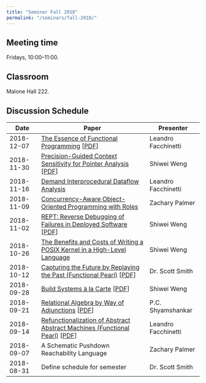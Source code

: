```yaml
---
title: "Seminar Fall 2018"
permalink: "/seminars/fall-2018/"
---
```


Meeting time
------------

Fridays, 10:00–11:00.

Classroom
---------

Malone Hall 222.

Discussion Schedule
-------------------

| Date | Paper | Presenter |
|-|-|-|
| 2018-12-07 | [The Essence of Functional Programming](https://dl.acm.org/citation.cfm?doid=143165.143169) [[PDF](https://page.mi.fu-berlin.de/scravy/realworldhaskell/materialien/the-essence-of-functional-programming.pdf)] | Leandro Facchinetti |
| 2018-11-30 | [Precision-Guided Context Sensitivity for Pointer Analysis](https://dl.acm.org/citation.cfm?doid=3288538.3276511) [[PDF](https://yanniss.github.io/zipper-oopsla18.pdf)] | Shiwei Weng |
| 2018-11-16 | [Demand Interprocedural Dataflow Analysis](https://dl.acm.org/citation.cfm?id=222146) | Leandro Facchinetti |
| 2018-11-09 | [Concurrency-Aware Object-Oriented Programming with Roles](https://dl.acm.org/citation.cfm?id=3276500) | Zachary Palmer |
| 2018-11-02 | [REPT: Reverse Debugging of Failures in Deployed Software](https://www.usenix.org/conference/osdi18/presentation/weidong) [[PDF](https://www.usenix.org/system/files/osdi18-cui.pdf)] | Shiwei Weng |
| 2018-10-26 | [The Benefits and Costs of Writing a POSIX Kernel in a High-Level Language](https://www.usenix.org/conference/osdi18/presentation/cutler) | Shiwei Weng |
| 2018-10-12 | [Capturing the Future by Replaying the Past (Functional Pearl)](https://dl.acm.org/citation.cfm?id=3236771) [[PDF](https://arxiv.org/pdf/1710.10385.pdf)] | Dr. Scott Smith |
| 2018-09-28 | [Build Systems à la Carte](https://dl.acm.org/citation.cfm?doid=3243631.3236774) [[PDF](https://www.microsoft.com/en-us/research/uploads/prod/2018/03/build-systems-final.pdf)] | Shiwei Weng |
| 2018-09-21 | [Relational Algebra by Way of Adjunctions](https://dl.acm.org/citation.cfm?id=3236781) [[PDF](https://www.cs.ox.ac.uk/jeremy.gibbons/publications/reladj.pdf)] | P.C. Shyamshankar |
| 2018-09-14 | [Refunctionalization of Abstract Abstract Machines (Functional Pearl)](https://dl.acm.org/citation.cfm?id=3236800) [[PDF](https://www.cs.purdue.edu/homes/rompf/papers/wei-icfp18.pdf)] | Leandro Facchinetti |
| 2018-09-07 | A Schematic Pushdown Reachability Language | Zachary Palmer |
| 2018-08-31 | Define schedule for semester | Dr. Scott Smith |
